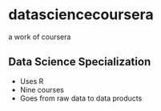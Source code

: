 datasciencecoursera
===================

a work of coursera

## Data Science Specialization

* Uses R
* Nine courses
* Goes from raw data to data products
